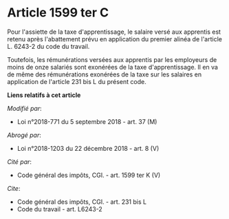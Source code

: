 # Article 1599 ter C

Pour l'assiette de la taxe d'apprentissage, le salaire versé aux apprentis est retenu après l'abattement prévu en application
du premier alinéa de l'article L. 6243-2 du code du travail.

Toutefois, les rémunérations versées aux apprentis par les employeurs de moins de onze salariés sont exonérées de la taxe
d'apprentissage. Il en va de même des rémunérations exonérées de la taxe sur les salaires en application de l'article 231 bis
L du présent code.

**Liens relatifs à cet article**

_Modifié par_:

  - Loi n°2018-771 du 5 septembre 2018 - art. 37 (M)

_Abrogé par_:

  - Loi n°2018-1203 du 22 décembre 2018 - art. 8 (V)

_Cité par_:

  - Code général des impôts, CGI. - art. 1599 ter K (V)

_Cite_:

  - Code général des impôts, CGI. - art. 231 bis L
  - Code du travail - art. L6243-2

